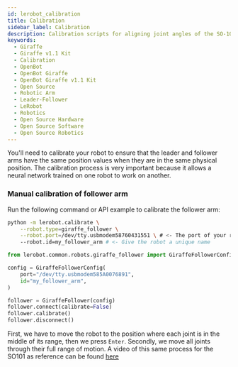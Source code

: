```yaml
---
id: lerobot_calibration
title: Calibration
sidebar_label: Calibration
description: Calibration scripts for aligning joint angles of the SO-100 follower arm.
keywords:
  - Giraffe
  - Giraffe v1.1 Kit
  - Calibration
  - OpenBot
  - OpenBot Giraffe
  - OpenBot Giraffe v1.1 Kit
  - Open Source
  - Robotic Arm
  - Leader-Follower
  - LeRobot
  - Robotics
  - Open Source Hardware
  - Open Source Software
  - Open Source Robotics
---
```


<!-- @format -->

You'll need to calibrate your robot to ensure that the leader and follower arms have the same position values when they are in the same physical position.
The calibration process is very important because it allows a neural network trained on one robot to work on another.

### Manual calibration of follower arm

Run the following command or API example to calibrate the follower arm:

<hfoptions id="calibrate_follower">
<hfoption id="Command">

```bash
python -m lerobot.calibrate \
    --robot.type=giraffe_follower \
    --robot.port=/dev/tty.usbmodem58760431551 \ # <- The port of your robot
    --robot.id=my_follower_arm # <- Give the robot a unique name
```

</hfoption>
<hfoption id="API example">

```python
from lerobot.common.robots.giraffe_follower import GiraffeFollowerConfig, GiraffeFollower

config = GiraffeFollowerConfig(
    port="/dev/tty.usbmodem585A0076891",
    id="my_follower_arm",
)

follower = GiraffeFollower(config)
follower.connect(calibrate=False)
follower.calibrate()
follower.disconnect()
```

</hfoption>
</hfoptions>

First, we have to move the robot to the position where each joint is in the middle of its range, then we press `Enter`. Secondly, we move all joints through their full range of motion. A video of this same process for the SO101 as reference can be found [here](https://huggingface.co/docs/lerobot/en/so101#calibration-video)

